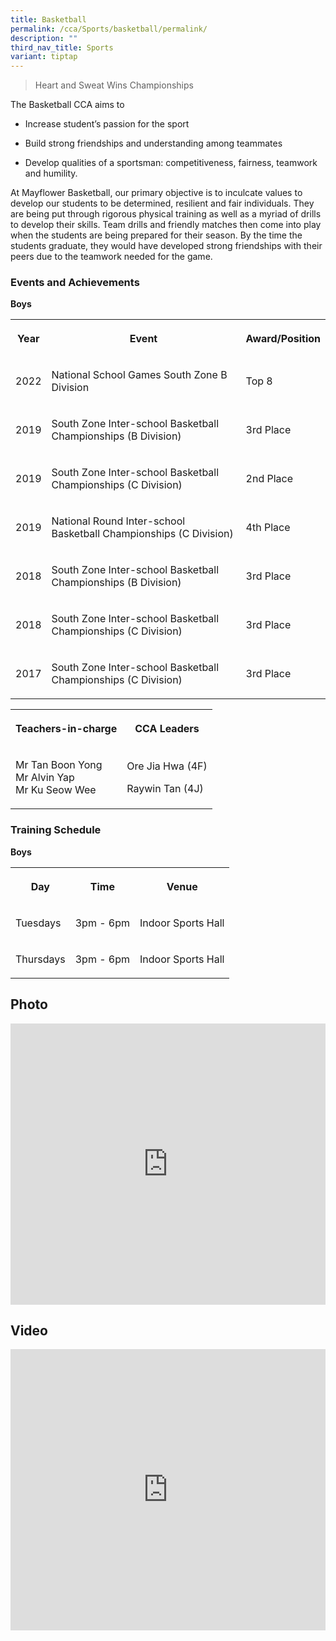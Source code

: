 ```yaml
---
title: Basketball
permalink: /cca/Sports/basketball/permalink/
description: ""
third_nav_title: Sports
variant: tiptap
---
```

<blockquote>
<p>Heart and Sweat Wins Championships</p>
</blockquote>
<p>The Basketball CCA aims to</p>
<ul data-tight="true" class="tight">
<li>
<p>Increase student’s passion for the sport</p>
</li>
<li>
<p>Build strong friendships and understanding among teammates</p>
</li>
<li>
<p>Develop qualities of a sportsman: competitiveness, fairness, teamwork
and humility.</p>
</li>
</ul>
<p>At Mayflower Basketball, our primary objective is to inculcate values
to develop our students to be determined, resilient and fair individuals.
They are being put through rigorous physical training as well as a myriad
of drills to develop their skills. Team drills and friendly matches then
come into play when the students are being prepared for their season. By
the time the students graduate, they would have developed strong friendships
with their peers due to the teamwork needed for the game.</p>
<h3>Events and Achievements</h3>
<p><strong>Boys</strong>
</p>
<table style="minWidth: 75px">
<colgroup>
<col>
<col>
<col>
</colgroup>
<tbody>
<tr>
<th rowspan="1" colspan="1">
<p>Year</p>
</th>
<th rowspan="1" colspan="1">
<p>Event</p>
</th>
<th rowspan="1" colspan="1">
<p>Award/Position</p>
</th>
</tr>
<tr>
<td rowspan="1" colspan="1">
<p>2022</p>
</td>
<td rowspan="1" colspan="1">
<p>National School Games South Zone B Division</p>
</td>
<td rowspan="1" colspan="1">
<p>Top 8</p>
</td>
</tr>
<tr>
<td rowspan="1" colspan="1">
<p>2019</p>
</td>
<td rowspan="1" colspan="1">
<p>South Zone Inter-school Basketball Championships (B Division)</p>
</td>
<td rowspan="1" colspan="1">
<p>3rd Place</p>
</td>
</tr>
<tr>
<td rowspan="1" colspan="1">
<p>2019</p>
</td>
<td rowspan="1" colspan="1">
<p>South Zone Inter-school Basketball Championships (C Division)</p>
</td>
<td rowspan="1" colspan="1">
<p>2nd Place</p>
</td>
</tr>
<tr>
<td rowspan="1" colspan="1">
<p>2019</p>
</td>
<td rowspan="1" colspan="1">
<p>National Round Inter-school Basketball Championships (C Division)</p>
</td>
<td rowspan="1" colspan="1">
<p>4th Place</p>
</td>
</tr>
<tr>
<td rowspan="1" colspan="1">
<p>2018</p>
</td>
<td rowspan="1" colspan="1">
<p>South Zone Inter-school Basketball Championships (B Division)</p>
</td>
<td rowspan="1" colspan="1">
<p>3rd Place</p>
</td>
</tr>
<tr>
<td rowspan="1" colspan="1">
<p>2018</p>
</td>
<td rowspan="1" colspan="1">
<p>South Zone Inter-school Basketball Championships (C Division)</p>
</td>
<td rowspan="1" colspan="1">
<p>3rd Place</p>
</td>
</tr>
<tr>
<td rowspan="1" colspan="1">
<p>2017</p>
</td>
<td rowspan="1" colspan="1">
<p>South Zone Inter-school Basketball Championships (C Division)</p>
</td>
<td rowspan="1" colspan="1">
<p>3rd Place</p>
</td>
</tr>
</tbody>
</table>
<table style="minWidth: 50px">
<colgroup>
<col>
<col>
</colgroup>
<tbody>
<tr>
<th rowspan="1" colspan="1">
<p>Teachers-in-charge</p>
</th>
<th rowspan="1" colspan="1">
<p>CCA Leaders</p>
</th>
</tr>
<tr>
<td rowspan="1" colspan="1">
<p>Mr Tan Boon Yong
<br>Mr Alvin Yap
<br>Mr Ku Seow Wee</p>
</td>
<td rowspan="1" colspan="1">
<p>Ore Jia Hwa (4F)</p>
<p>Raywin Tan (4J)</p>
</td>
</tr>
</tbody>
</table>
<h3>Training Schedule</h3>
<p><strong>Boys</strong>
</p>
<table style="minWidth: 75px">
<colgroup>
<col>
<col>
<col>
</colgroup>
<tbody>
<tr>
<th rowspan="1" colspan="1">
<p>Day</p>
</th>
<th rowspan="1" colspan="1">
<p>Time</p>
</th>
<th rowspan="1" colspan="1">
<p>Venue</p>
</th>
</tr>
<tr>
<td rowspan="1" colspan="1">
<p>Tuesdays</p>
</td>
<td rowspan="1" colspan="1">
<p>3pm - 6pm</p>
</td>
<td rowspan="1" colspan="1">
<p>Indoor Sports Hall</p>
</td>
</tr>
<tr>
<td rowspan="1" colspan="1">
<p>Thursdays</p>
</td>
<td rowspan="1" colspan="1">
<p>3pm - 6pm</p>
</td>
<td rowspan="1" colspan="1">
<p>Indoor Sports Hall</p>
</td>
</tr>
</tbody>
</table>
<h2>Photo</h2>
<div class="iframe-wrapper">
<iframe height="450" width="100%" allowfullscreen="true" frameborder="0" src="https://docs.google.com/presentation/d/e/2PACX-1vQ71anJUiS0sST4XZVH_-52qAisllFUlyj3Ckt2xBQWKoZurykY5V_dt3p0yoDLHjeer7AGh6QkExZ8/embed?start=true&amp;loop=true&amp;delayms=3000"></iframe>
</div>
<h2>Video</h2>
<div class="iframe-wrapper">
<iframe height="450" width="100%" allowfullscreen="true" frameborder="0" src="https://www.youtube.com/embed/bteb6rzxBRo?si=vB7_o69N12nvmIAM"></iframe>
</div>
<p></p>